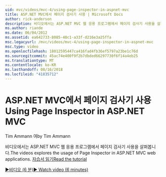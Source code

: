 ```yaml
---
uid: mvc/videos/mvc-4/using-page-inspector-in-aspnet-mvc
title: ASP.NET MVC에서 페이지 검사기 사용 | Microsoft Docs
author: rick-anderson
description: 비디오에서는 ASP.NET MVC 웹 응용 프로그램에서 페이지 검사기 사용을 살펴봅니다. 자습서 읽기
ms.author: riande
ms.date: 06/04/2012
ms.assetid: ea642733-8085-40c1-a33f-d216e3a25ffa
msc.legacyurl: /mvc/videos/mvc-4/using-page-inspector-in-aspnet-mvc
msc.type: video
ms.openlocfilehash: 18012595447ca416fad4fb36ef5797a23be1c76d
ms.sourcegitcommit: 45ac74e400f9f2b7dbded66297730f6f14a4eb25
ms.translationtype: MT
ms.contentlocale: ko-KR
ms.lasthandoff: 08/16/2018
ms.locfileid: "41835712"
---
```

<a name="using-page-inspector-in-aspnet-mvc"></a><span data-ttu-id="cb53f-104">ASP.NET MVC에서 페이지 검사기 사용</span><span class="sxs-lookup"><span data-stu-id="cb53f-104">Using Page Inspector in ASP.NET MVC</span></span>
====================
<span data-ttu-id="cb53f-105">Tim Ammann 여</span><span class="sxs-lookup"><span data-stu-id="cb53f-105">by Tim Ammann</span></span>

<span data-ttu-id="cb53f-106">비디오에서는 ASP.NET MVC 웹 응용 프로그램에서 페이지 검사기 사용을 살펴봅니다.</span><span class="sxs-lookup"><span data-stu-id="cb53f-106">The videos explores the usage of Page Inspector in ASP.NET MVC web applications.</span></span> [<span data-ttu-id="cb53f-107">자습서 읽기</span><span class="sxs-lookup"><span data-stu-id="cb53f-107">Read the tutorial</span></span>](../../overview/views/using-page-inspector-in-aspnet-mvc.md)

[<span data-ttu-id="cb53f-108">&#9654;비디오 (6 분)</span><span class="sxs-lookup"><span data-stu-id="cb53f-108">&#9654; Watch video (6 minutes)</span></span>](https://channel9.msdn.com/Blogs/ASP-NET-Site-Videos/using-page-inspector-in-aspnet-mvc)
